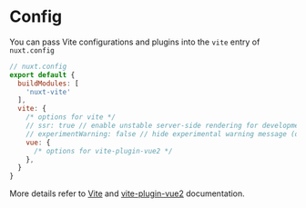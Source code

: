 # Config

You can pass Vite configurations and plugins into the `vite` entry of `nuxt.config`

```js
// nuxt.config
export default {
  buildModules: [
    'nuxt-vite'
  ],
  vite: {
    /* options for vite */
    // ssr: true // enable unstable server-side rendering for development (false by default)
    // experimentWarning: false // hide experimental warning message (disabled by default for tests)
    vue: {
      /* options for vite-plugin-vue2 */
    },
  }
}
```

More details refer to [Vite](https://vitejs.dev/config/) and [vite-plugin-vue2](https://github.com/underfin/vite-plugin-vue2) documentation.
